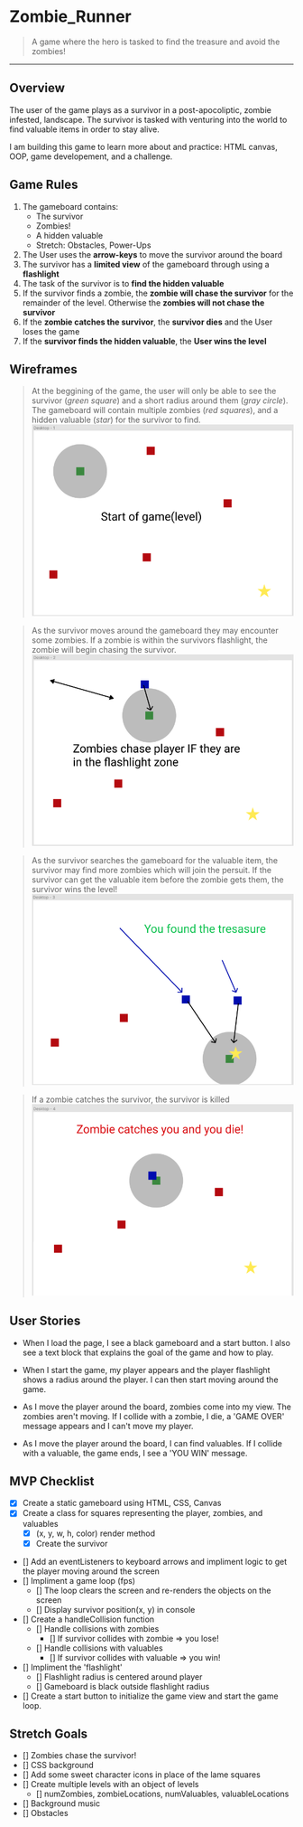 # Zombie_Runner
> A game where the hero is tasked to find the treasure and avoid the zombies!
___
## Overview
The user of the game plays as a survivor in a post-apocoliptic, zombie infested, landscape. The survivor is tasked with venturing into the world to find valuable items in order to stay alive.

I am building this game to learn more about and practice: HTML canvas, OOP, game developement, and a challenge.

## Game Rules
 1. The gameboard contains:
    - The survivor
    - Zombies!
    - A hidden valuable
    - Stretch: Obstacles, Power-Ups
2. The User uses the **arrow-keys** to move the survivor around the board
3. The survivor has a **limited view** of the gameboard through using a **flashlight**
4. The task of the survivor is to **find the hidden valuable**
5. If the survivor finds a zombie, the **zombie will chase the survivor** for the remainder of the level. Otherwise the **zombies will not chase the survivor**
6. If the **zombie catches the survivor**, the **survivor dies** and the User loses the game
7. If the **survivor finds the hidden valuable**, the **User wins the level**

## Wireframes
> At the beggining of the game, the user will only be able to see the survivor (*green square*) and a short radius around them (*gray circle*). The gameboard will contain multiple zombies (*red squares*), and a hidden valuable (*star*) for the survivor to find.
![Wireframe-1](./assets/wireframe-1.png)

> As the survivor moves around the gameboard they may encounter some zombies. If a zombie is within the survivors flashlight, the zombie will begin chasing the survivor.
![Wireframe-2](./assets/wireframe-2.png)

> As the survivor searches the gameboard for the valuable item, the survivor may find more zombies which will join the persuit. If the survivor can get the valuable item before the zombie gets them, the survivor wins the level!
![Wireframe-3](./assets/wireframe-3.png)

> If a zombie catches the survivor, the survivor is killed
![Wireframe-4](./assets/wireframe-4.png)

## User Stories
- When I load the page, I see a black gameboard and a start button. I also see a text block that explains the goal of the game and how to play.

- When I start the game, my player appears and the player flashlight shows a radius around the player. I can then start moving around the game.

- As I move the player around the board, zombies come into my view. The zombies aren't moving. If I collide with a zombie, I die, a 'GAME OVER' message appears and I can't move my player.

- As I move the player around the board, I can find valuables. If I collide with a valuable, the game ends, I see a 'YOU WIN' message.


## MVP Checklist
- [x] Create a static gameboard using HTML, CSS, Canvas
- [x] Create a class for squares representing the player, zombies, and valuables
    - [x] (x, y, w, h, color) render method
    - [x] Create the survivor
- [] Add an eventListeners to keyboard arrows and impliment logic to get the player moving around the screen
- [] Impliment a game loop (fps)
    - [] The loop clears the screen and re-renders the objects on the screen
    - [] Display survivor position(x, y) in console
- [] Create a handleCollision function
    - [] Handle collisions with zombies
        - [] If survivor collides with zombie => you lose!
    - [] Handle collisions with valuables
        - [] If survivor collides with valuable => you win!
- [] Impliment the 'flashlight'
    - [] Flashlight radius is centered around player
    - [] Gameboard is black outside flashlight radius
- [] Create a start button to initialize the game view and start the game loop.

## Stretch Goals
- [] Zombies chase the survivor!
- [] CSS background
- [] Add some sweet character icons in place of the lame squares
- [] Create multiple levels with an object of levels
    - [] numZombies, zombieLocations, numValuables, valuableLocations
- [] Background music
- [] Obstacles
